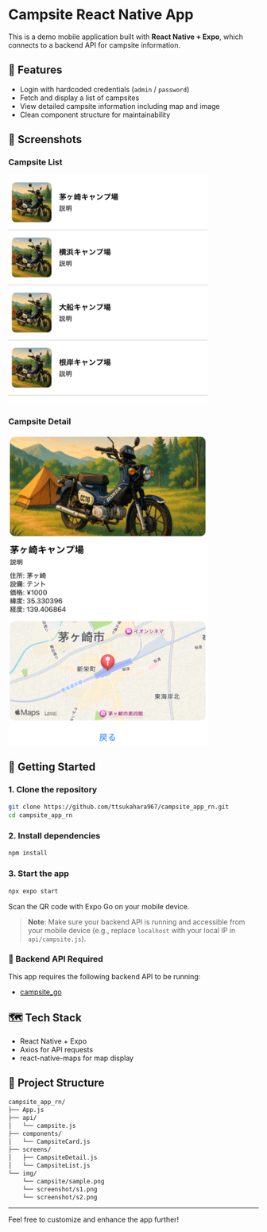 # Campsite React Native App

This is a demo mobile application built with **React Native + Expo**, which connects to a backend API for campsite information.

## 🔧 Features
- Login with hardcoded credentials (`admin` / `password`)
- Fetch and display a list of campsites
- View detailed campsite information including map and image
- Clean component structure for maintainability

## 📱 Screenshots

### Campsite List
![Campsite List](./img/screenshot/s1.png)

### Campsite Detail
![Campsite Detail](./img/screenshot/s2.png)

## 🚀 Getting Started

### 1. Clone the repository
```bash
git clone https://github.com/ttsukahara967/campsite_app_rn.git
cd campsite_app_rn
```

### 2. Install dependencies
```bash
npm install
```

### 3. Start the app
```bash
npx expo start
```

Scan the QR code with Expo Go on your mobile device.

> **Note**: Make sure your backend API is running and accessible from your mobile device (e.g., replace `localhost` with your local IP in `api/campsite.js`).

### 🔗 Backend API Required
This app requires the following backend API to be running:
- [campsite_go](https://github.com/ttsukahara967/campsite_go)

## 🗺️ Tech Stack
- React Native + Expo
- Axios for API requests
- react-native-maps for map display

## 📁 Project Structure
```
campsite_app_rn/
├── App.js
├── api/
│   └── campsite.js
├── components/
│   └── CampsiteCard.js
├── screens/
│   ├── CampsiteDetail.js
│   └── CampsiteList.js
└── img/
    └── campsite/sample.png
    └── screenshot/s1.png
    └── screenshot/s2.png
```

---

Feel free to customize and enhance the app further!

